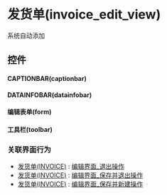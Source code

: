 # 发货单(invoice_edit_view)  <!-- {docsify-ignore-all} -->


系统自动添加



## 控件
#### CAPTIONBAR(captionbar)
#### DATAINFOBAR(datainfobar)
#### 编辑表单(form)
#### 工具栏(toolbar)


### 关联界面行为
  * [发货单(INVOICE)](module/crm/invoice) : [编辑界面_退出操作](module/crm/invoice#界面行为)
  * [发货单(INVOICE)](module/crm/invoice) : [编辑界面_保存并退出操作](module/crm/invoice#界面行为)
  * [发货单(INVOICE)](module/crm/invoice) : [编辑界面_保存并新建操作](module/crm/invoice#界面行为)

<script>
 const { createApp } = Vue
  createApp({
    data() {
      return {

      }
    }
  }).use(ElementPlus).mount('#app')
</script>